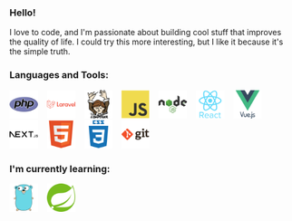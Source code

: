 ### Hello!

I love to code, and I'm passionate about building cool stuff that improves the quality of life. I could try this more interesting, but I like it because it's the simple truth.

<!--
**Delaney/Delaney** is a ✨ _special_ ✨ repository because its `README.md` (this file) appears on your GitHub profile.

Here are some ideas to get you started:

- 🔭 I’m currently working on ...
- 🌱 I’m currently learning ...
- 👯 I’m looking to collaborate on ...
- 🤔 I’m looking for help with ...
- 💬 Ask me about ...
- 📫 How to reach me: ...
- 😄 Pronouns: ...
- ⚡ Fun fact: ...
-->

<h3 align="left">Languages and Tools:</h3>
<!--
Databases: Relational Database (MySQL / PostgreSQL / SQL Server) | NoSQL (MongoDB | DynamoDB | Redis)
Others: Git (GitHub/GitLab) | Linux | Microservices Architecture | OAuth | CI/CD | Containerization (Docker / Kubernetes) | Jenkins | Amazon Web Services (AWS) | Google Cloud Platform (GCP)
-->

<div>
  <img src="https://github.com/devicons/devicon/blob/master/icons/php/php-original.svg" title="PHP" **alt="PHP" width="50" height="50"/>&nbsp;&nbsp;&nbsp;
  <img src="https://github.com/devicons/devicon/blob/master/icons/laravel/laravel-original-wordmark.svg" title="Laravel" **alt="Laravel" width="50" height="50"/>&nbsp;&nbsp;&nbsp;
  <img src="https://github.com/devicons/devicon/blob/master/icons/composer/composer-original.svg" title="Composer" **alt="Composer" width="50" height="50"/>&nbsp;&nbsp;&nbsp;
  <img src="https://github.com/devicons/devicon/blob/master/icons/javascript/javascript-original.svg" title="JavaScript" alt="JavaScript" width="50" height="50"/>&nbsp;&nbsp;&nbsp;
  <img src="https://github.com/devicons/devicon/blob/master/icons/nodejs/nodejs-original-wordmark.svg" title="NodeJS" alt="NodeJS" width="50" height="50"/>&nbsp;&nbsp;&nbsp;
  <img src="https://github.com/devicons/devicon/blob/master/icons/react/react-original-wordmark.svg" title="React" alt="React.js" width="50" height="50"/>&nbsp;&nbsp;&nbsp;
  <img src="https://github.com/devicons/devicon/blob/master/icons/vuejs/vuejs-original-wordmark.svg" title="Vue" alt="Vue.js" width="50" height="50"/>&nbsp;&nbsp;&nbsp;
  <img src="https://github.com/devicons/devicon/blob/master/icons/nextjs/nextjs-original-wordmark.svg" title="Vue" alt="Next.js" width="50" height="50"/>&nbsp;&nbsp;&nbsp;
  <img src="https://github.com/devicons/devicon/blob/master/icons/html5/html5-original.svg" title="HTML5" alt="HTML" width="50" height="50"/>&nbsp;&nbsp;&nbsp;
  <img src="https://github.com/devicons/devicon/blob/master/icons/css3/css3-plain-wordmark.svg"  title="CSS3" alt="CSS" width="50" height="50"/>&nbsp;&nbsp;&nbsp;
  <img src="https://github.com/devicons/devicon/blob/master/icons/git/git-original-wordmark.svg" title="Git" **alt="Git" width="50" height="50"/>&nbsp;&nbsp;&nbsp;
</div>

<h3 align="left">I'm currently learning:</h3>
<div>
  <img src="https://github.com/devicons/devicon/blob/master/icons/go/go-original.svg" title="Golang" **alt="Golang" width="50" height="50"/>&nbsp;&nbsp;&nbsp;
  <img src="https://github.com/devicons/devicon/blob/master/icons/spring/spring-original.svg" title="Spring Boot"  alt="Spring Boot" width="50" height="50"/>&nbsp;&nbsp;&nbsp;
</div>

<!-- ![snake animation](https://github.com/Delaney/Delaney/blob/output/github-contribution-grid-snake.gif) -->

<!-- ![](https://komarev.com/ghpvc/?username=Delaney&color=grey) -->
